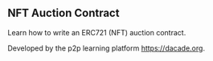 ## NFT Auction Contract

Learn how to write an ERC721 (NFT) auction contract.

Developed by the p2p learning platform https://dacade.org.
